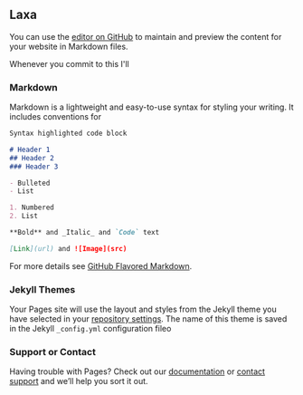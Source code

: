 ## Laxa

You can use the [editor on GitHub](https://github.com/laxapp/laxapp.github.io/edit/master/README.md) to maintain and preview the content for your website in Markdown files.

Whenever you commit to this I'll

### Markdown

Markdown is a lightweight and easy-to-use syntax for styling your writing. It includes conventions for

```markdown
Syntax highlighted code block

# Header 1
## Header 2
### Header 3

- Bulleted
- List

1. Numbered
2. List

**Bold** and _Italic_ and `Code` text

[Link](url) and ![Image](src)
```

For more details see [GitHub Flavored Markdown](https://guides.github.com/features/mastering-markdown/).

### Jekyll Themes

Your Pages site will use the layout and styles from the Jekyll theme you have selected in your [repository settings](https://github.com/laxapp/laxapp.github.io/settings). The name of this theme is saved in the Jekyll `_config.yml` configuration fileo

### Support or Contact

Having trouble with Pages? Check out our [documentation](https://help.github.com/categories/github-pages-basics/) or [contact support](https://github.com/contact) and we’ll help you sort it out.
